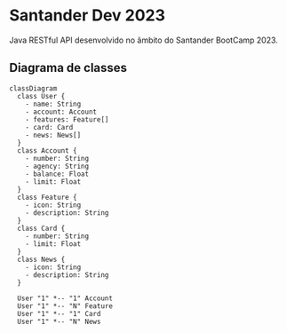 # Santander Dev 2023
Java RESTful API desenvolvido no âmbito do Santander BootCamp 2023. 

## Diagrama de classes

```mermaid
classDiagram
  class User {
    - name: String
    - account: Account
    - features: Feature[]
    - card: Card
    - news: News[]
  }
  class Account {
    - number: String
    - agency: String
    - balance: Float
    - limit: Float
  }
  class Feature {
    - icon: String
    - description: String
  }
  class Card {
    - number: String
    - limit: Float
  }
  class News {
    - icon: String
    - description: String
  }

  User "1" *-- "1" Account
  User "1" *-- "N" Feature
  User "1" *-- "1" Card
  User "1" *-- "N" News
```
